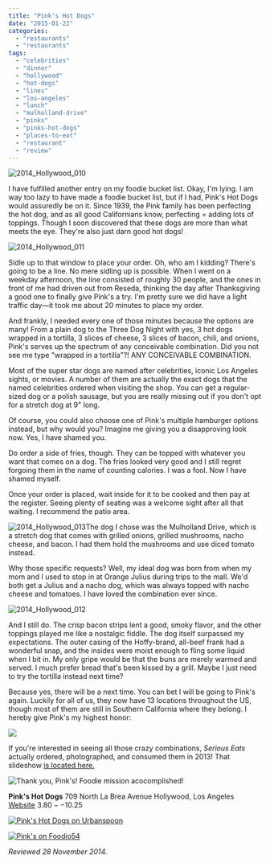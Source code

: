 ```yaml
---
title: "Pink's Hot Dogs"
date: "2015-01-22"
categories:
  - "restaurants"
  - "restaurants"
tags:
  - "celebrities"
  - "dinner"
  - "hollywood"
  - "hot-dogs"
  - "lines"
  - "los-angeles"
  - "lunch"
  - "mulholland-drive"
  - "pinks"
  - "pinks-hot-dogs"
  - "places-to-eat"
  - "restaurant"
  - "review"
---
```


![2014_Hollywood_010](http://s3.amazonaws.com/thegourmez-wpmedia/2015/01/2014_Hollywood_010-500x3331.jpg)

I have fulfilled another entry on my foodie bucket list. Okay, I'm lying. I am way too lazy to have made a foodie bucket list, but if I had, Pink's Hot Dogs would assuredly be on it. Since 1939, the Pink family has been perfecting the hot dog, and as all good Californians know, perfecting = adding lots of toppings. Though I soon discovered that these dogs are more than what meets the eye. They're also just darn good hot dogs!

![2014_Hollywood_011](http://s3.amazonaws.com/thegourmez-wpmedia/2015/01/2014_Hollywood_011-399x5001.jpg)

Sidle up to that window to place your order. Oh, who am I kidding? There's going to be a line. No mere sidling up is possible. When I went on a weekday afternoon, the line consisted of roughly 30 people, and the ones in front of me had driven out from Reseda, thinking the day after Thanksgiving a good one to finally give Pink's a try. I'm pretty sure we did have a light traffic day—it took me about 20 minutes to place my order.

And frankly, I needed every one of those minutes because the options are many! From a plain dog to the Three Dog Night with yes, 3 hot dogs wrapped in a tortilla, 3 slices of cheese, 3 slices of bacon, chili, and onions, Pink's serves up the spectrum of any conceivable combination. Did you not see me type "wrapped in a tortilla"?! ANY CONCEIVABLE COMBINATION.

Most of the super star dogs are named after celebrities, iconic Los Angeles sights, or movies. A number of them are actually the exact dogs that the named celebrities ordered when visiting the shop. You can get a regular-sized dog or a polish sausage, but you are really missing out if you don't opt for a stretch dog at 9" long.

Of course, you could also choose one of Pink's multiple hamburger options instead, but why would you? Imagine me giving you a disapproving look now. Yes, I have shamed you.

Do order a side of fries, though. They can be topped with whatever you want that comes on a dog. The fries looked very good and I still regret forgoing them in the name of counting calories. I was a fool. Now I have shamed myself.

Once your order is placed, wait inside for it to be cooked and then pay at the register. Seeing plenty of seating was a welcome sight after all that waiting. I recommend the patio area.

![2014_Hollywood_013](http://s3.amazonaws.com/thegourmez-wpmedia/2015/01/2014_Hollywood_013-500x3331.jpg)The dog I chose was the Mulholland Drive, which is a stretch dog that comes with grilled onions, grilled mushrooms, nacho cheese, and bacon. I had them hold the mushrooms and use diced tomato instead.

Why those specific requests? Well, my ideal dog was born from when my mom and I used to stop in at Orange Julius during trips to the mall. We'd both get a Julius and a nacho dog, which was always topped with nacho cheese and tomatoes. I have loved the combination ever since.

![2014_Hollywood_012](http://s3.amazonaws.com/thegourmez-wpmedia/2015/01/2014_Hollywood_012-500x3331.jpg)

And I still do. The crisp bacon strips lent a good, smoky flavor, and the other toppings played me like a nostalgic fiddle. The dog itself surpassed my expectations. The outer casing of the Hoffy-brand, all-beef frank had a wonderful snap, and the insides were moist enough to fling some liquid when I bit in. My only gripe would be that the buns are merely warmed and served. I much prefer bread that's been kissed by a grill. Maybe I just need to try the tortilla instead next time?

Because yes, there will be a next time. You can bet I will be going to Pink's again. Luckily for all of us, they now have 13 locations throughout the US, though most of them are still in Southern California where they belong. I hereby give Pink's my highest honor:

![](http://s3.amazonaws.com/thegourmez-wpmedia/2015/01/rating_truffle1.gif)

If you're interested in seeing all those crazy combinations, _Serious Eats_ actually ordered, photographed, and consumed them in 2013! That slideshow [is located here.](http://www.seriouseats.com/2013/01/we-eat-every-hot-dog-at-pinks-in-hollywood-los-angeles-menu-chili-dogs.html)




<div class="caption">

![Thank you, Pink's!](http://s3.amazonaws.com/thegourmez-wpmedia/2015/01/me-at-pinks-500x5001.jpg) Foodie mission acocomplished!</div>


**Pink's Hot Dogs** 709 North La Brea Avenue Hollywood, Los Angeles [Website](http://www.pinkshollywood.com/) $3.80--$10.25

[![Pink's Hot Dogs on Urbanspoon](http://s3.amazonaws.com/thegourmez-wpmedia/2015/01/minilink.png)](http://www.urbanspoon.com/r/5/73259/restaurant/West-Hollywood/Pinks-Hot-Dogs-LA)

[![Pink's on Foodio54](http://s3.amazonaws.com/thegourmez-wpmedia/2015/01/badge-2-58cc.jpg)](http://foodio54.com/restaurant/Los-Angeles-CA/58cc/Pinks)

_Reviewed 28 November 2014._
